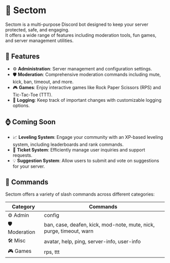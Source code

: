 ﻿# 🤖 Sectom

Sectom is a multi-purpose Discord bot designed to keep your server protected, safe, and engaging.  
It offers a wide range of features including moderation tools, fun games, and server management utilities.

## 🌟 Features

- ⚙️ **Administration**: Server management and configuration settings.
- 🛡️ **Moderation**: Comprehensive moderation commands including mute, kick, ban, timeout, and more.
- 🎮 **Games**: Enjoy interactive games like Rock Paper Scissors (RPS) and Tic-Tac-Toe (TTT).
- 📝 **Logging**: Keep track of important changes with customizable logging options.

## ⌚ Coming Soon

- 📈 **Leveling System**: Engage your community with an XP-based leveling system, including leaderboards and rank commands.
- 🎫 **Ticket System**: Efficiently manage user inquiries and support requests.
- 💡 **Suggestion System**: Allow users to submit and vote on suggestions for your server.

## 🔧 Commands

Sectom offers a variety of slash commands across different categories:

| Category       | Commands                                                            |
|----------------|---------------------------------------------------------------------|
| ⚙️ Admin       | config                                                              |
| 🛡️ Moderation | ban, case, deafen, kick, mod-note, mute, nick, purge, timeout, warn |
| 🛠️ Misc       | avatar, help, ping, server-info, user-info                          |
| 🎮 Games       | rps, ttt                                                            |